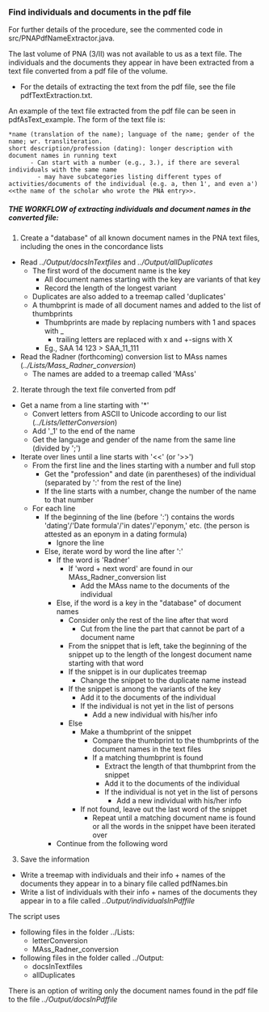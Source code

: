 ### Find individuals and documents in the pdf file

For further details of the procedure, see the commented code in src/PNAPdfNameExtractor.java.

The last volume of PNA (3/II) was not available to us as a text file. The individuals and the documents they appear in have been extracted from a text file converted from a pdf file of the volume.
* For the details of extracting the text from the pdf file, see the file pdfTextExtraction.txt.

An example of the text file extracted from the pdf file can be seen in pdfAsText_example. The form of the text file is:
```
*name (translation of the name); language of the name; gender of the name; wr. transliteration.
short description/profession (dating): longer description with document names in running text
      - Can start with a number (e.g., 3.), if there are several individuals with the same name 
      	- may have subcategories listing different types of activities/documents of the individual (e.g. a, then 1', and even a')
<<the name of the scholar who wrote the PNA entry>>.
```
##### THE WORKFLOW of extracting individuals and document names in the converted file:

1. Create a "database" of all known document names in the PNA text files, including the ones in the concordance lists
* Read _../Output/docsInTextfiles_ and _../Output/allDuplicates_
	* The first word of the document name is the key
		* All document names starting with the key are variants of that key
		* Record the length of the longest variant
	* Duplicates are also added to a treemap called 'duplicates'
	* A thumbprint is made of all document names and added to the list of thumbprints
	  * Thumbprints are made by replacing numbers with 1 and spaces with _ 
	  	* trailing letters are replaced with x and +-signs with X
	  * Eg., SAA 14 123 > SAA_11_111
* Read the Radner (forthcoming) conversion list to MAss names (_../Lists/Mass_Radner_conversion_)
	* The names are added to a treemap called 'MAss'
2. Iterate through the text file converted from pdf
* Get a name from a line starting with '*'
	* Convert letters from ASCII to Unicode according to our list (_../Lists/letterConversion_)
	* Add '_1' to the end of the name
	* Get the language and gender of the name from the same line (divided by ';')
* Iterate over lines until a line starts with '<<' (or '>>')
	* From the first line and the lines starting with a number and full stop 
		* Get the "profession" and date (in parentheses) of the individual 
			(separated by ':' from the rest of the line)
		 * If the line starts with a number, change the number of the name to that number
	*  For each line
		* If the beginning of the line (before ':') contains the words 'dating'/'Date formula'/'in dates'/'eponym,' etc. (the person is attested as an eponym in a dating formula)
			* Ignore the line
		* Else, iterate word by word the line after ':' 
			* If the word is 'Radner'
				* If 'word + next word' are found in our MAss_Radner_conversion list
					* Add the MAss name to the documents of the individual
			* Else, if the word is a key in the "database" of document names
				* Consider only the rest of the line after that word
					* Cut from the line the part that cannot be part of a document name
				* From the snippet that is left, take the beginning of the snippet up to the length of the longest document name starting with that word
				* If the snippet is in our duplicates treemap
					* Change the snippet to the duplicate name instead
				* If the snippet is among the variants of the key
					* Add it to the documents of the individual
					* If the individual is not yet in the list of persons
						* Add a new individual with his/her info
				* Else
					* Make a thumbprint of the snippet 
						* Compare the thumbprint to the thumbprints of the document names in the text files
						* If a matching thumbprint is found
							* Extract the length of that thumbprint from the snippet 
							* Add it to the documents of the individual
							* If the individual is not yet in the list of persons
								* Add a new individual with his/her info
					* If not found, leave out the last word of the snippet
						* Repeat until a matching document name is found or all the words in the 
					snippet have been iterated over
			* Continue from the following word
3. Save the information 
* Write a treemap with individuals and their info + names of the documents they appear in to a binary file called pdfNames.bin
* Write a list of individuals with their info + names of the documents they appear in to a file called _..Output/individualsInPdffile_

The script uses 
* following files in the folder ../Lists:
     * letterConversion
     * MAss_Radner_conversion
* following files in the folder called ../Output:
     * docsInTextfiles
     * allDuplicates

There is an option of writing only the document names found in the pdf file to the file _../Output/docsInPdffile_
